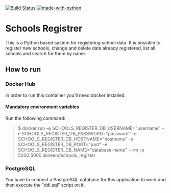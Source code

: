 [![Build Status](https://img.shields.io/docker/cloud/build/alineem/dice-roll)](https://hub.docker.com/repository/docker/alineem/dice-roll/builds) [![made-with-python](https://img.shields.io/badge/Made%20with-Python-1f425f.svg)](https://www.python.org/)

# Schools Registrer

This is a Python based system for registering school data. It is possible to register new schools, change and delete data already registered, list all schools and search for them by name.

## How to run

### Docker Hub
In order to run this container you'll need docker installed.

#### Mandatory environment variables

Run the following command:

>$ docker run -e SCHOOLS_REGISTER_DB_USERNAME="username" -e SCHOOLS_REGISTER_DB_PASSWORD="password" -e SCHOOLS_REGISTER_DB_HOSTNAME="hostname" -e SCHOOLS_REGISTER_DB_PORT="port" -e SCHOOLS_REGISTER_DB_NAME="database-name" --rm -p 5000:5000 alineem/schools_register

### PostgreSQL 

You have to connect a PostgreSQL database for this application to work and then execute the "ddl.sql" script on it.

